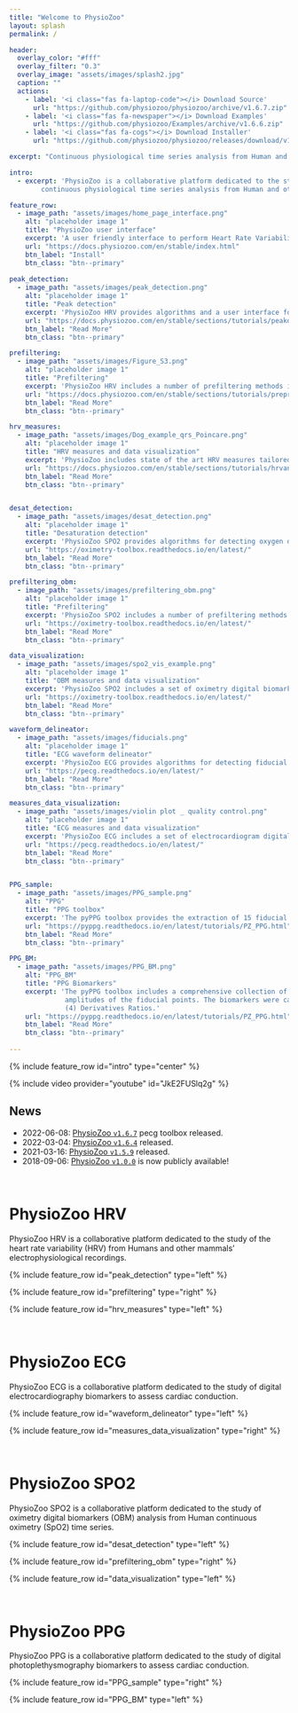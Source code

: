 ```yaml
---
title: "Welcome to PhysioZoo"
layout: splash
permalink: /

header:
  overlay_color: "#fff"
  overlay_filter: "0.3"
  overlay_image: "assets/images/splash2.jpg"
  caption: ""
  actions:
    - label: '<i class="fas fa-laptop-code"></i> Download Source'
      url: "https://github.com/physiozoo/physiozoo/archive/v1.6.7.zip"
    - label: '<i class="fas fa-newspaper"></i> Download Examples'
      url: "https://github.com/physiozoo/Examples/archive/v1.6.6.zip"   
    - label: '<i class="fas fa-cogs"></i> Download Installer'
      url: "https://github.com/physiozoo/physiozoo/releases/download/v1.6.7/PhysioZooInstaller_1_6_6.exe"

excerpt: "Continuous physiological time series analysis from Human and other mammals"

intro: 
  - excerpt: 'PhysioZoo is a collaborative platform dedicated to the study of
        continuous physiological time series analysis from Human and other mammals.'

feature_row:
  - image_path: "assets/images/home_page_interface.png"
    alt: "placeholder image 1"
    title: "PhysioZoo user interface"
    excerpt: 'A user friendly interface to perform Heart Rate Variability analysis.'
    url: "https://docs.physiozoo.com/en/stable/index.html"
    btn_label: "Install"
    btn_class: "btn--primary"
    
peak_detection:
  - image_path: "assets/images/peak_detection.png"
    alt: "placeholder image 1"
    title: "Peak detection"
    excerpt: 'PhysioZoo HRV provides algorithms and a user interface for R-peak detection of mammalian ECG data. In addition, it provides manual annotations tools (peak and data quality) to ensure the reliability of the analyzed data.'
    url: "https://docs.physiozoo.com/en/stable/sections/tutorials/peakdetection.html"
    btn_label: "Read More"
    btn_class: "btn--primary"

prefiltering:
  - image_path: "assets/images/Figure_S3.png"
    alt: "placeholder image 1"
    title: "Prefiltering"
    excerpt: 'PhysioZoo HRV includes a number of prefiltering methods in order to remove sudden drop or increase in the beat to beat intervals due to transient noise or ectopic beats.'
    url: "https://docs.physiozoo.com/en/stable/sections/tutorials/preprocessing.html"
    btn_label: "Read More"
    btn_class: "btn--primary"

hrv_measures:
  - image_path: "assets/images/Dog_example_qrs_Poincare.png"
    alt: "placeholder image 1"
    title: "HRV measures and data visualization"
    excerpt: 'PhysioZoo includes state of the art HRV measures tailored to the type of mammal that is studied and data visualization features including Poincare plots, power spectrum, distribution of NN intervals and multi scale entropy plot.'
    url: "https://docs.physiozoo.com/en/stable/sections/tutorials/hrvanalysis.html"
    btn_label: "Read More"
    btn_class: "btn--primary"


desat_detection:
  - image_path: "assets/images/desat_detection.png"
    alt: "placeholder image 1"
    title: "Desaturation detection"
    excerpt: 'PhysioZoo SPO2 provides algorithms for detecting oxygen desaturations in continuous oximetry time series as well as visualization tools delimiting the beginnings and ends of the detected desaturations.'
    url: "https://oximetry-toolbox.readthedocs.io/en/latest/"
    btn_label: "Read More"
    btn_class: "btn--primary"

prefiltering_obm:
  - image_path: "assets/images/prefiltering_obm.png"
    alt: "placeholder image 1"
    title: "Prefiltering"
    excerpt: 'PhysioZoo SPO2 includes a number of prefiltering methods that can be used to remove sudden drop or increase in the oximetry time series due to transient noise or other technical issues.'
    url: "https://oximetry-toolbox.readthedocs.io/en/latest/"
    btn_label: "Read More"
    btn_class: "btn--primary"

data_visualization:
  - image_path: "assets/images/spo2_vis_example.png"
    alt: "placeholder image 1"
    title: "OBM measures and data visualization"
    excerpt: 'PhysioZoo SPO2 includes a set of oximetry digital biomarkers broadly divided into five categories: general statistics, complexity, periodicity, desaturations and hypoxic burden'
    url: "https://oximetry-toolbox.readthedocs.io/en/latest/"
    btn_label: "Read More"
    btn_class: "btn--primary"

waveform_delineator:
  - image_path: "assets/images/fiducials.png"
    alt: "placeholder image 1"
    title: "ECG waveform delineator"
    excerpt: 'PhysioZoo ECG provides algorithms for detecting fiducial points in continuous ECG time series.'
    url: "https://pecg.readthedocs.io/en/latest/"
    btn_label: "Read More"
    btn_class: "btn--primary"

measures_data_visualization:
  - image_path: "assets/images/violin plot _ quality control.png"
    alt: "placeholder image 1"
    title: "ECG measures and data visualization"
    excerpt: 'PhysioZoo ECG includes a set of electrocardiogram digital biomarkers broadly divided into two categories: (1) interval and segments and (2) waves characteristics.'
    url: "https://pecg.readthedocs.io/en/latest/"
    btn_label: "Read More"
    btn_class: "btn--primary"


PPG_sample:
  - image_path: "assets/images/PPG_sample.png"
    alt: "PPG"
    title: "PPG toolbox"
    excerpt: 'The pyPPG toolbox provides the extraction of 15 fiducial. The fiducial points of the PPG signal include the systolic peak (sp), the pulse onset and               offset (on, off), the dicrotic notch (dn), and the diastolic peak (dp). The fiducial points of PPG derivatives are represented by u, v, w, a, b, c,               d, e, f, p1, p2. The biomarkers are calculated based on this set of fiducial points.'
    url: "https://pyppg.readthedocs.io/en/latest/tutorials/PZ_PPG.html"
    btn_label: "Read More"
    btn_class: "btn--primary"

PPG_BM:
  - image_path: "assets/images/PPG_BM.png"
    alt: "PPG_BM"
    title: "PPG Biomarkers"
    excerpt: 'The pyPPG toolbox includes a comprehensive collection of 74 standard PPG morphological biomarkers which are calculated from the timings and   
              amplitudes of the fiducial points. The biomarkers were categorized into four groups: (1) PPG Signal; (2) Signal Ratios; (3) PPG Derivatives; and 
              (4) Derivatives Ratios.'
    url: "https://pyppg.readthedocs.io/en/latest/tutorials/PZ_PPG.html"
    btn_label: "Read More"
    btn_class: "btn--primary"
    
---
```


{% include feature_row id="intro" type="center" %}

{% include video provider="youtube" id="JkE2FUSlq2g" %}

## News
* 2022-06-08: [PhysioZoo `v1.6.7`](https://github.com/physiozoo/physiozoo/releases/tag/v1.6.7)
    pecg toolbox released.
* 2022-03-04: [PhysioZoo `v1.6.4`](https://github.com/physiozoo/physiozoo/releases/tag/v1.6.4)
    released.
* 2021-03-16: [PhysioZoo `v1.5.9`](https://github.com/physiozoo/physiozoo/releases/tag/v1.5.9)
    released.
* 2018-09-06: [PhysioZoo `v1.0.0`](https://github.com/physiozoo/physiozoo/releases/tag/v1.0.0)
    is now publicly available!

<br/>

# PhysioZoo HRV

PhysioZoo HRV is a collaborative platform dedicated to the study of the heart rate variability (HRV) from Humans and other mammals’ electrophysiological recordings.

<!-- {% include feature_row id="feature_row" type="center" %} -->

{% include feature_row id="peak_detection" type="left" %}

{% include feature_row id="prefiltering" type="right" %}

{% include feature_row id="hrv_measures" type="left" %}

<br/>

# PhysioZoo ECG

PhysioZoo ECG is a collaborative platform dedicated to the study of digital electrocardiography biomarkers
to assess cardiac conduction.

{% include feature_row id="waveform_delineator" type="left" %}

{% include feature_row id="measures_data_visualization" type="right" %}

<br/>

# PhysioZoo SPO2

PhysioZoo SPO2 is a collaborative platform dedicated to the study of oximetry digital biomarkers (OBM) analysis from Human continuous oximetry (SpO2) time series.

{% include feature_row id="desat_detection" type="left" %}

{% include feature_row id="prefiltering_obm" type="right" %}

{% include feature_row id="data_visualization" type="left" %}

<br/>

# PhysioZoo PPG

PhysioZoo PPG is a collaborative platform dedicated to the study of digital photoplethysmography biomarkers
to assess cardiac conduction.

{% include feature_row id="PPG_sample" type="right" %}

{% include feature_row id="PPG_BM" type="left" %}
